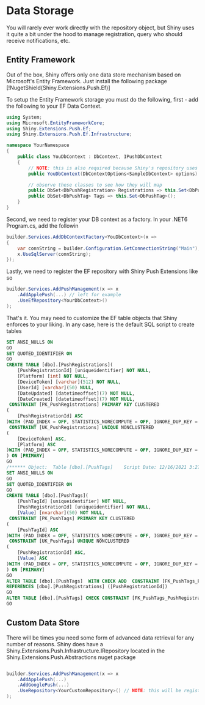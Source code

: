 # Data Storage

You will rarely ever work directly with the repository object, but Shiny uses it quite a bit under the hood to manage registration, query who should receive notifications, etc. 

## Entity Framework

Out of the box, Shiny offers only one data store mechanism based on Microsoft's Entity Framework.  Just install the following package [!NugetShield(Shiny.Extensions.Push.Ef)]

To setup the Entity Framework storage you must do the following, first - add the following to your EF Data Context.

```csharp
using System;
using Microsoft.EntityFrameworkCore;
using Shiny.Extensions.Push.Ef;
using Shiny.Extensions.Push.Ef.Infrastructure;

namespace YourNamespace
{
    public class YouDbContext : DbContext, IPushDbContext
    {
        // NOTE: this is also required because Shiny's repository uses DB Factories under the hood
        public YouDbContext(DbContextOptions<SampleDbContext> options) : base(options) { }

        // observe these classes to see how they will map
        public DbSet<DbPushRegistration> Registrations => this.Set<DbPushRegistration>();
        public DbSet<DbPushTag> Tags => this.Set<DbPushTag>();
    }
}
```

Second, we need to register your DB context as a factory.  In your .NET6 Program.cs, add the followin

```csharp
builder.Services.AddDbContextFactory<YouDbContext>(x =>
{
    var connString = builder.Configuration.GetConnectionString("Main");
    x.UseSqlServer(connString);
});
```

Lastly, we need to register the EF repository with Shiny Push Extensions like so

```csharp
builder.Services.AddPushManagement(x => x
    .AddApplePush(...) // left for example
    .UseEfRepository<YourDbContext>()
);
```

That's it.  You may need to customize the EF table objects that Shiny enforces to your liking.  In any case, here is the default SQL script to create tables

```sql
SET ANSI_NULLS ON
GO
SET QUOTED_IDENTIFIER ON
GO
CREATE TABLE [dbo].[PushRegistrations](
	[PushRegistrationId] [uniqueidentifier] NOT NULL,
	[Platform] [int] NOT NULL,
	[DeviceToken] [varchar](512) NOT NULL,
	[UserId] [varchar](50) NULL,
	[DateUpdated] [datetimeoffset](7) NOT NULL,
	[DateCreated] [datetimeoffset](7) NOT NULL,
 CONSTRAINT [PK_PushRegistrations] PRIMARY KEY CLUSTERED
(
	[PushRegistrationId] ASC
)WITH (PAD_INDEX = OFF, STATISTICS_NORECOMPUTE = OFF, IGNORE_DUP_KEY = OFF, ALLOW_ROW_LOCKS = ON, ALLOW_PAGE_LOCKS = ON, OPTIMIZE_FOR_SEQUENTIAL_KEY = OFF) ON [PRIMARY],
 CONSTRAINT [UK_PushRegistrations] UNIQUE NONCLUSTERED
(
	[DeviceToken] ASC,
	[Platform] ASC
)WITH (PAD_INDEX = OFF, STATISTICS_NORECOMPUTE = OFF, IGNORE_DUP_KEY = OFF, ALLOW_ROW_LOCKS = ON, ALLOW_PAGE_LOCKS = ON, OPTIMIZE_FOR_SEQUENTIAL_KEY = OFF) ON [PRIMARY]
) ON [PRIMARY]
GO
/****** Object:  Table [dbo].[PushTags]    Script Date: 12/16/2021 3:27:13 PM ******/
SET ANSI_NULLS ON
GO
SET QUOTED_IDENTIFIER ON
GO
CREATE TABLE [dbo].[PushTags](
	[PushTagId] [uniqueidentifier] NOT NULL,
	[PushRegistrationId] [uniqueidentifier] NOT NULL,
	[Value] [nvarchar](50) NOT NULL,
 CONSTRAINT [PK_PushTags] PRIMARY KEY CLUSTERED
(
	[PushTagId] ASC
)WITH (PAD_INDEX = OFF, STATISTICS_NORECOMPUTE = OFF, IGNORE_DUP_KEY = OFF, ALLOW_ROW_LOCKS = ON, ALLOW_PAGE_LOCKS = ON, OPTIMIZE_FOR_SEQUENTIAL_KEY = OFF) ON [PRIMARY],
 CONSTRAINT [UK_PushTags] UNIQUE NONCLUSTERED
(
	[PushRegistrationId] ASC,
	[Value] ASC
)WITH (PAD_INDEX = OFF, STATISTICS_NORECOMPUTE = OFF, IGNORE_DUP_KEY = OFF, ALLOW_ROW_LOCKS = ON, ALLOW_PAGE_LOCKS = ON, OPTIMIZE_FOR_SEQUENTIAL_KEY = OFF) ON [PRIMARY]
) ON [PRIMARY]
GO
ALTER TABLE [dbo].[PushTags]  WITH CHECK ADD  CONSTRAINT [FK_PushTags_PushRegistrations] FOREIGN KEY([PushRegistrationId])
REFERENCES [dbo].[PushRegistrations] ([PushRegistrationId])
GO
ALTER TABLE [dbo].[PushTags] CHECK CONSTRAINT [FK_PushTags_PushRegistrations]
GO
```


## Custom Data Store

There will be times you need some form of advanced data retrieval for any number of reasons.  Shiny does have a Shiny.Extensions.Push.Infrastructure.IRepository located in the Shiny.Extensions.Push.Abstractions nuget package

```csharp

builder.Services.AddPushManagement(x => x
    .AddApplePush(...)
    .AddGooglePush(...)
    .UseRepository<YourCustomRepository>() // NOTE: this will be registered as a singleton using this method
);

```
